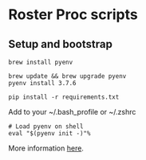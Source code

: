 # Roster Proc scripts

## Setup and bootstrap

```
brew install pyenv
```

```
brew update && brew upgrade pyenv
pyenv install 3.7.6
```

```
pip install -r requirements.txt
```

Add to your ~/.bash_profile or ~/.zshrc

```
# Load pyenv on shell
eval "$(pyenv init -)"%
```

More information [here](https://github.com/pyenv/pyenv).

